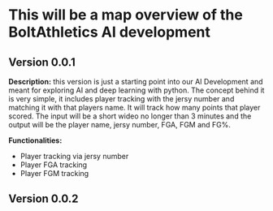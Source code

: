 # This will be a map overview of the BoltAthletics AI development
## Version 0.0.1
**Description:**
  this version is just a starting point into our AI Development and meant for exploring AI and deep learning with python. The concept behind it is very simple, it includes player tracking with the jersy number and matching it with that players name. It will track how many points that player scored. The input will be a short wideo no longer than 3 minutes and the output will be the player name, jersy number, FGA, FGM and FG%.
  <br>

**Functionalities:**
- Player tracking via jersy number
- Player FGA tracking
- Player FGM tracking

## Version 0.0.2
